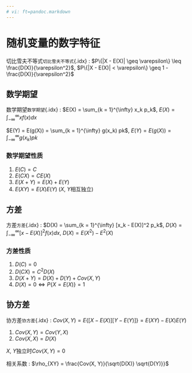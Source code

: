 ```yaml
---
# vi: ft=pandoc.markdown
---
```


# 随机变量的数字特征

切比雪夫不等式`切比雪夫不等式`{.idx}
: $P\{|X - E(X)| \geq \varepsilon\} \leq \frac{D(X)}{\varepsilon^2}$, $P\{|X - E(X)| < \varepsilon\} \geq 1 - \frac{D(X)}{\varepsilon^2}$

## 数学期望

数学期望`数学期望`{.idx}
: $E(X) = \sum_{k = 1}^{\infty} x_k p_k$, $E(X) = \int_{-\infty}^{\infty} xf(x) dx$

   $E(Y) = E(g(X)) = \sum_{k = 1}^{\infty} g(x_k) pk$, $E(Y) = E(g(X)) = \int_{-\infty}^{\infty} g(x_k) pk$

### 数学期望性质

1. $E(C) = C$
1. $E(CX) = CE(X)$
1. $E(X + Y) = E(X) + E(Y)$
1. $E(XY) = E(X)E(Y)$ ($X$, $Y$相互独立)

## 方差

方差`方差`{.idx}
: $D(X) = \sum_{k = 1}^{\infty} [x_k - E(X)]^2 p_k$, $D(X) = \int_{-\infty}^{\infty} [x - E(X)]^2 f(x) dx$, $D(X) = E(X^2) - E^2(X)$

### 方差性质

1. $D(C) = 0$
1. $D(CX) = C^2 D(X)$
1. $D(X + Y) = D(X) + D(Y) + Cov(X, Y)$
1. $D(X) = 0 \Leftrightarrow P\{X = E(X)\} = 1$

## 协方差

协方差`协方差`{.idx}
: $Cov(X, Y) = E\{[X - E(X)][Y - E(Y)]\} = E(XY) - E(X)E(Y)$

1. $Cov(X, Y) = Cov(Y, X)$
1. $Cov(X, X) = D(X)$

$X$, $Y$独立时$Cov(X, Y) = 0$

相关系数
: $\rho_{XY} = \frac{Cov(X, Y)}{\sqrt{D(X)} \sqrt{D(Y)}}$
